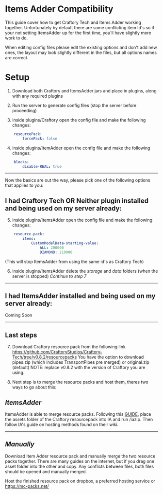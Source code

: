 # Items Adder Compatibility
This guide cover how to get Craftory Tech and Items Adder working together. 
Unfortunately by default there are some conflicting item Id's so if your not setting ItemsAdder up for the first time, you'll have slightly more work to do.

When editing config files please edit the existing options and don't add new ones, the layout may look slightly different in the files, but all options names are correct.

# Setup
1. Download both Craftory and ItemsAdder jars and place in plugins, along with any required plugins
   
2. Run the server to generate config files (stop the server before proceeding)
   
3. Inside plugins/Craftory open the config file and make the following changes:
```yml
    resourcePack:
        forcePack: false
```

4. Inside plugins/ItemAdder open the config file and make the following changes:
```yml
    blocks:
        disable-REAL: true
```


-------------------------


Now the basics are out the way, please pick one of the following options that applies to you:

## I had Craftory Tech  OR Neither plugin installed and being used on my server already:

5. Inside plugins/ItemsAdder open the config file and make the following changes:
```yml
    resource-pack:
        items:
            CustomModelData-starting-value:
                ALL: 200000
                DIAMOND: 210000
```
(This will stop ItemsAdder from using the same id's as Craftory Tech)

6. Inside plugins/ItemsAdder delete the *storage* and *data* folders (when the server is stopped)
*Continue to step 7*

-------------------------

## I had ItemsAdder installed and being used on my server already:
Coming Soon

-------------------------

## Last steps
7. Download Craftory resource pack from the following link 
https://github.com/CraftoryStudios/Craftory-Tech/tree/v0.8.2/resourcepacks
You have the option to download pipes.zip (which includes TransportPipes pre merged) or original.zip (default)
NOTE: replace v0.8.2 with the version of Craftory you are using. 

1. Next step is to merge the resource packs and host them, theres two ways to go about this:

*ItemsAdder*
-------------------------
ItemsAdder is able to merge resource packs. Following this [GUIDE](https://itemsadder.devs.beer/plugin-usage/merge-resourcepacks), place the assets folder of the Craftory resourcepack into IA and run /iazip. 
Then follow IA's guide on hosting methods found on their wiki.

-------------------------

*Manually*
-------------------------
Download Item Adder resource pack and manually merge the two resource packs together. There are many guides on the internet, but if you drag one asset folder into the other and copy. Any conflicts between files, both files should be opened and manually merged.

Host the finished resource pack on dropbox, a preferred hosting service or https://mc-packs.net/